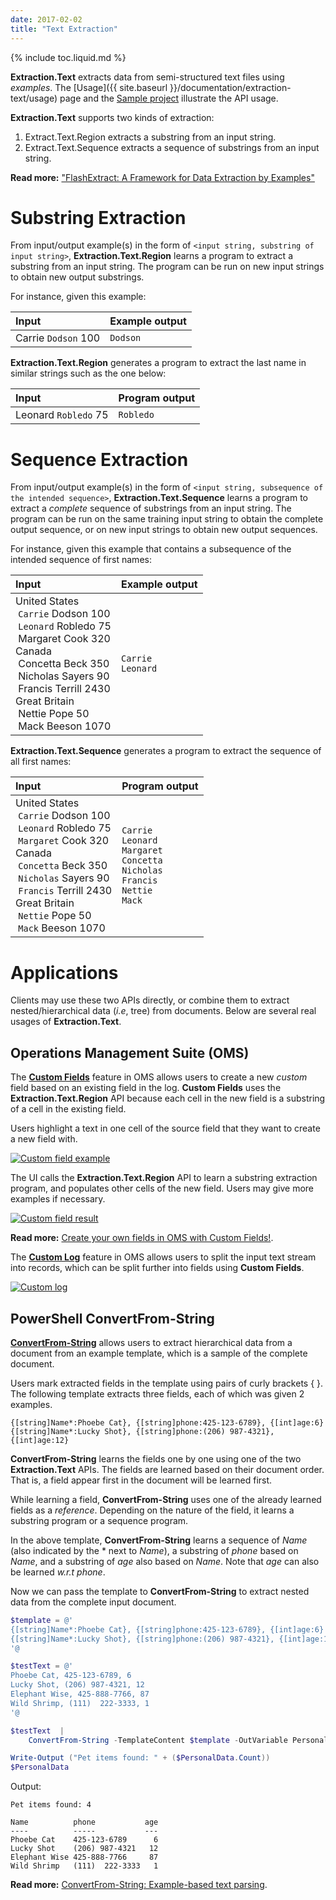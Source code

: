 ```yaml
---
date: 2017-02-02
title: "Text Extraction"
---
```

{% include toc.liquid.md %}

**Extraction.Text** extracts data from semi-structured text files using *examples*.
The [Usage]({{ site.baseurl }}/documentation/extraction-text/usage) page and the [Sample project](https://github.com/Microsoft/prose/tree/master/Extraction.Text) illustrate the API usage.

**Extraction.Text** supports two kinds of extraction: 

1.  Extract.Text.Region extracts a substring from an input string.
2.  Extract.Text.Sequence extracts a sequence of substrings from an input string.

**Read more:** ["FlashExtract: A Framework for Data Extraction by Examples"](https://research.microsoft.com/en-us/um/people/sumitg/pubs/pldi14-flashextract.pdf)


# Substring Extraction

From input/output example(s) in the form of `<input string, substring of input string>`, **Extraction.Text.Region** learns a program to extract a substring from an input string. The program can be run on new input strings to obtain new output substrings.

For instance, given this example:

|        Input      | Example output |
|:------------------|:---------------|
| Carrie `Dodson` 100 | `Dodson`   |

**Extraction.Text.Region** generates a program to extract the last name in similar strings such as the one below:

|        Input      | Program output |
|:------------------|:---------------|
| Leonard `Robledo` 75 | `Robledo`   |


# Sequence Extraction

From input/output example(s) in the form of `<input string, subsequence of the intended sequence>`, **Extraction.Text.Sequence** learns a program to extract a *complete* sequence of substrings from an input string. The program can be run on the same training input string to obtain the complete output sequence, or on new input strings to obtain new output sequences.

For instance, given this example that contains a subsequence of the intended sequence of first names:

|        Input      | Example output |
|:------------------|:---------------|
| United States<br/> &nbsp;`Carrie` Dodson 100<br/> &nbsp;`Leonard` Robledo 75<br/>&nbsp;Margaret Cook 320<br/>Canada<br/> &nbsp;Concetta Beck 350<br/> &nbsp;Nicholas Sayers 90<br/> &nbsp;Francis Terrill 2430<br/> Great Britain<br/> &nbsp;Nettie Pope 50<br/> &nbsp;Mack Beeson 1070 | `Carrie`<br/> `Leonard` |

**Extraction.Text.Sequence** generates a program to extract the sequence of all first names:

|        Input      | Program output |
|:------------------|:---------------|
| United States<br/> &nbsp;`Carrie` Dodson 100<br/> &nbsp;`Leonard` Robledo 75<br/> &nbsp;`Margaret` Cook 320<br/>Canada<br/> &nbsp;`Concetta` Beck 350<br/> &nbsp;`Nicholas` Sayers 90<br/> &nbsp;`Francis` Terrill 2430<br/>Great Britain<br/> &nbsp;`Nettie` Pope 50<br/> &nbsp;`Mack` Beeson 1070 | `Carrie`<br/> `Leonard`<br/> `Margaret`<br/>`Concetta` <br/>`Nicholas` <br/>`Francis` <br/>`Nettie` <br/>`Mack` |


# Applications

Clients may use these two APIs directly, or combine them to extract nested/hierarchical data (*i.e*, tree) from documents. Below are several real usages of **Extraction.Text**.

## Operations Management Suite (OMS)

The [**Custom Fields**](https://docs.microsoft.com/en-us/azure/log-analytics/log-analytics-custom-fields) feature in OMS allows users to create a new *custom* field based on an existing field in the log. **Custom Fields** uses the **Extraction.Text.Region** API because each cell in the new field is a substring of a cell in the existing field.

Users highlight a text in one cell of the source field that they want to create a new field with. 

<a href="{{ site.baseurl }}/img/custom-field-example.png" class="popup-image mfp-image"
   title="Create a new custom field by selecting the example.">
    <img class="pure-img mx-auto" src="{{ site.baseurl }}/img/custom-field-example.png" alt="Custom field example">
</a>

The UI calls the **Extraction.Text.Region** API to learn a substring extraction program, and populates other cells of the new field. Users may give more examples if necessary.

<a href="{{ site.baseurl }}/img/custom-field-result.png" class="popup-image mfp-image"
   title="The UI returns similar extracted entries.">
    <img class="pure-img mx-auto" src="{{ site.baseurl }}/img/custom-field-result.png" alt="Custom field result">
</a>

 **Read more:** [Create your own fields in OMS with Custom Fields!](https://blogs.technet.microsoft.com/momteam/2015/08/18/create-your-own-fields-in-oms-with-custom-fields/).

The [**Custom Log**](https://docs.microsoft.com/en-us/azure/log-analytics/log-analytics-data-sources-custom-logs) feature in OMS allows users to split the input text stream into records, which can be split further into fields using **Custom Fields**.

<a href="{{ site.baseurl }}/img/custom-log.png" class="popup-image mfp-image"
   title="Custom Log.">
    <img class="pure-img mx-auto" src="{{ site.baseurl }}/img/custom-log.png" alt="Custom log">
</a>


## PowerShell ConvertFrom-String

[**ConvertFrom-String**](https://msdn.microsoft.com/en-us/powershell/reference/5.0/microsoft.powershell.utility/convertfrom-string) allows users to extract hierarchical data from a document from an example template, which is a sample of the complete document.

Users mark extracted fields in the template using pairs of curly brackets { }. The following template extracts three fields, each of which was given 2 examples.

```
{[string]Name*:Phoebe Cat}, {[string]phone:425-123-6789}, {[int]age:6}
{[string]Name*:Lucky Shot}, {[string]phone:(206) 987-4321}, {[int]age:12}
```

**ConvertFrom-String** learns the fields one by one using one of the two **Extraction.Text** APIs. The fields are learned based on their document order. That is, a field appear first in the document will be learned first. 

While learning a field, **ConvertFrom-String** uses one of the already learned fields as a *reference*. Depending on the nature of the field, it learns a substring program or a sequence program.

In the above template, **ConvertFrom-String** learns a sequence of *Name* (also indicated by the * next to *Name*), a substring of *phone* based on *Name*, and a substring of *age* also based on *Name*. Note that *age* can also be learned *w.r.t* *phone*.

Now we can pass the template to **ConvertFrom-String** to extract nested data from the complete input document.

``` powershell
$template = @'
{[string]Name*:Phoebe Cat}, {[string]phone:425-123-6789}, {[int]age:6}
{[string]Name*:Lucky Shot}, {[string]phone:(206) 987-4321}, {[int]age:12}
'@

$testText = @'
Phoebe Cat, 425-123-6789, 6
Lucky Shot, (206) 987-4321, 12
Elephant Wise, 425-888-7766, 87
Wild Shrimp, (111)  222-3333, 1
'@

$testText  |
    ConvertFrom-String -TemplateContent $template -OutVariable PersonalData | Out-Null

Write-Output ("Pet items found: " + ($PersonalData.Count))
$PersonalData
```

Output:

```
Pet items found: 4

Name          phone           age
----          -----           ---
Phoebe Cat    425-123-6789      6
Lucky Shot    (206) 987-4321   12
Elephant Wise 425-888-7766     87
Wild Shrimp   (111)  222-3333   1
```

**Read more:** [ConvertFrom-String: Example-based text parsing](https://blogs.msdn.microsoft.com/powershell/2014/10/31/convertfrom-string-example-based-text-parsing/).


